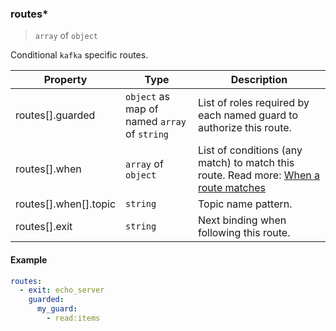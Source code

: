 ### routes\*

> `array` of `object`

Conditional `kafka` specific routes.

| Property              | Type                                         | Description                                                                                                                         |
| --------------------- | -------------------------------------------- | ----------------------------------------------------------------------------------------------------------------------------------- |
| routes[].guarded      | `object` as map of named `array` of `string` | List of roles required by each named guard to authorize this route.                                                                 |
| routes[].when         | `array` of `object`                          | List of conditions (any match) to match this route. Read more: [When a route matches](../../../../../concepts/bindings.md#when-a-route-matches) |
| routes[].when[].topic | `string`                                     | Topic name pattern.                                                                                                                 |
| routes[].exit         | `string`                                     | Next binding when following this route.                                                                                             |

#### Example

```yaml
routes:
  - exit: echo_server
    guarded:
      my_guard:
        - read:items
```
